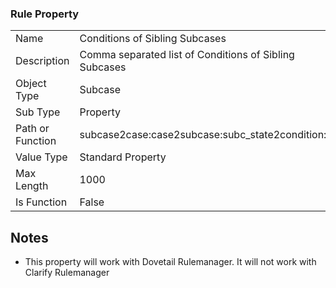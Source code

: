 ### Rule Property

|  |  |
| ------------- | ------------- |
| Name	| Conditions of Sibling Subcases
| Description	| Comma separated list of Conditions of Sibling Subcases
| Object Type	| Subcase
| Sub Type	| Property
| Path or Function	| subcase2case:case2subcase:subc_state2condition:title
| Value Type	| Standard Property
| Max Length	| 1000
| Is Function	| False

## Notes

* This property will work with Dovetail Rulemanager. It will not work with Clarify Rulemanager
